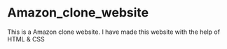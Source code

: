 # Amazon_clone_website
This is a Amazon clone website. I have made this website with the help of HTML &amp; CSS
